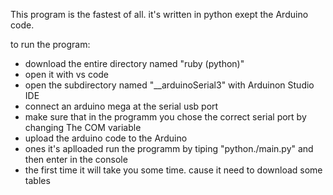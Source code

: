This program is the fastest of all. it's written in python exept the Arduino code.

to run the program:

- download the entire directory named "ruby (python)"
- open it with vs code
- open the subdirectory named "__arduinoSerial3" with Arduinon Studio IDE
- connect an arduino mega at the serial usb port
- make sure that in the programm you chose the correct serial port by changing The COM variable
- upload the arduino code to the Arduino
- ones it's aplloaded run the programm by tiping "python./main.py" and then enter in the console
- the first time it will take you some time. cause it need to download some tables
